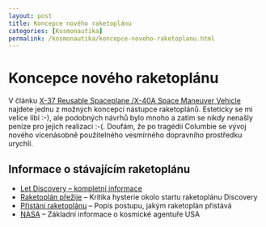```yaml
---
layout: post
title: Koncepce nového raketoplánu
categories: [Kosmonautika]
permalink: /kosmonautika/koncepce-noveho-raketoplanu.html
---
```

# Koncepce nového raketoplánu

V článku [X-37 Reusable Spaceplane /X-40A Space Maneuver Vehicle](http://www.boeing.com/phantom/x37.html) najdete jednu z možných koncepcí nástupce raketoplánů. Esteticky se mi velice líbí :-), ale podobných návrhů bylo mnoho a zatím se nikdy nenašly peníze pro jejich realizaci :-(. Doufám, že po tragédii Columbie se vývoj nového vícenásobně použitelného vesmírného dopravního prostředku urychlí.

## Informace o stávajícím raketoplánu

  * [Let Discovery – kompletní informace](http://www.techblog.cz/kosmonautika/let-discovery-kompletni-informace.html)
  * [Raketoplán přežije](http://www.techblog.cz/kosmonautika/raketoplan-prezije-tepelna-izolace-vydrzi.html) – Kritika hysterie okolo startu raketoplánu Discovery
  * [Přistání raketoplánu](http://www.techblog.cz/kosmonautika/pristani-raketoplanu.html) – Popis postupu, jakým raketoplán přistává
  * [NASA](http://www.techblog.cz/kosmonautika/nasa.html) – Základní informace o kosmické agentuře USA



